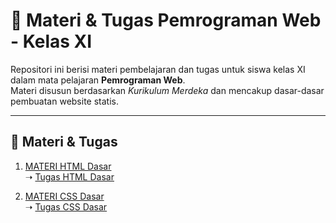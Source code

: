 # 📘 Materi & Tugas Pemrograman Web - Kelas XI

Repositori ini berisi materi pembelajaran dan tugas untuk siswa kelas XI dalam mata pelajaran **Pemrograman Web**.  
Materi disusun berdasarkan *Kurikulum Merdeka* dan mencakup dasar-dasar pembuatan website statis.

---
## 📂 Materi & Tugas

1. [MATERI HTML Dasar](Materi/01_HMTL_DASAR/materi.md)  
   ➝ [Tugas HTML Dasar](Materi/01_HMTL_DASAR/tugas.md)

2. [MATERI CSS Dasar](Materi/02_CSS_DASAR/materi.md)  
   ➝ [Tugas CSS Dasar](Materi/02_CSS_DASAR/tugas.md)

